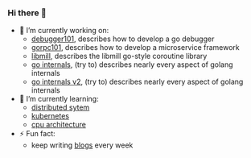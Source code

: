 ### Hi there 👋

- 🔭 I’m currently working on:
  - [debugger101](https://www.hitzhangjie.pro/debugger101.io), describes how to develop a go debugger
  - [gorpc101](https://www.hitzhangjie.pro/gorpc101), describes how to develop a microservice framework
  - [libmill](https://www.hitzhangjie.pro/libmill-book), describes the libmill go-style coroutine library
  - [go internals](https://www.hitzhangjie.pro/go-internals/), (try to) describes nearly every aspect of golang internals
  - [go internals v2](https://www.hitzhangjie.pro/go-internals-v2/), (try to) describes nearly every aspect of golang internals
- 🌱 I’m currently learning:
  - [distributed sytem](https://github.com/hitzhangjie/distributed-system-series)
  - [kubernetes](https://kubernetes.feisky.xyz/)
  - [cpu architecture](https://docs.boom-core.org/en/latest/sections/intro-overview/boom-pipeline.html)
- ⚡ Fun fact: 
  - keep writing [blogs](https://www.hitzhangjie.pro/#%E5%8D%9A%E5%AE%A2) every week

<!--
**hitzhangjie/hitzhangjie** is a ✨ _special_ ✨ repository because its `README.md` (this file) appears on your GitHub profile.

Here are some ideas to get you started:

- 🔭 I’m currently working on ...
- 🌱 I’m currently learning ...
- 👯 I’m looking to collaborate on ...
- 🤔 I’m looking for help with ...
- 💬 Ask me about ...
- 📫 How to reach me: ...
- 😄 Pronouns: ...
- ⚡ Fun fact: ...
-->


